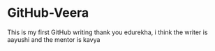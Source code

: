 # GitHub-Veera
This is my first GitHub writing
  thank you edurekha, i think the writer is aayushi 
                   and the mentor is kavya
